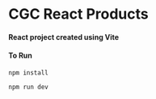 # CGC React Products 

#### React project created using Vite


#### To Run
``` npm install ```

``` npm run dev ```